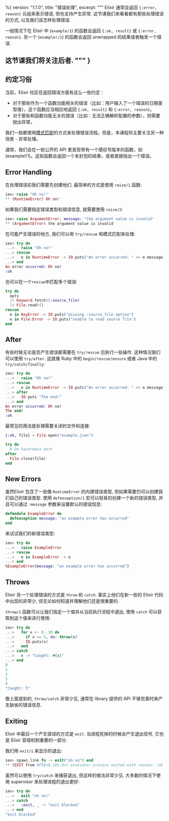 %{
  version: "1.1.0",
  title: "错误处理",
  excerpt: """
  Elixir 通常会返回 `{:error, reason}` 元组来表示错误, 但也支持产生异常. 这节课我们来看看都有那些处理错误的方式, 以及我们该怎样处理错误.

  一般情况下在 Elixir 中 (`example/1`) 的函数会返回 `{:ok, result}` 或 `{:error, reason}`. 另一个 (`example!/1`)  的函数会返回 unwrapped 的结果或者触发一个错误.

  这节课我们将关注后者.
  """
}
---

## 约定习俗

当前，Elixir 社区在返回错误方面有这么一些约定：

* 对于那些作为一个函数功能相关的错误（比如：用户输入了一个错误的日期类型值），这个函数应当相应地返回 `{:ok, result}` 和 `{:error, reason}`。  
* 对于那些和函数功能无关的错误（比如：无法正确解析配置的参数），则需要抛出异常。  

我们一般都使用[模式匹配](/zh-hans/lessons/basics/pattern_matching)的方式来处理错误流程。但是，本课程将主要关注另一种场景 - 异常处理。

通常，我们会在一些公开的 API 里发现带有一个感叹号版本的函数，如 (example!/1)。这些函数会返回一个未封包的结果，或者直接抛出一个错误。

## Error Handling

在处理错误前我们需要先创建他们. 最简单的方式是使用 `raise/1` 函数:

```elixir
iex> raise "Oh no!"
** (RuntimeError) Oh no!
```

如果我们需要指定错误类型和错误信息, 就需要使用 `raise/2`:

```elixir
iex> raise ArgumentError, message: "the argument value is invalid"
** (ArgumentError) the argument value is invalid
```

在可能产生错误的地方, 我们可以用 `try/rescue` 和模式匹配来处理:

```elixir
iex> try do
...>   raise "Oh no!"
...> rescue
...>   e in RuntimeError -> IO.puts("An error occurred: " <> e.message)
...> end
An error occurred: Oh no!
:ok
```

也可以在一个`rescue`中匹配多个错误:

```elixir
try do
  opts
  |> Keyword.fetch!(:source_file)
  |> File.read!()
rescue
  e in KeyError -> IO.puts("missing :source_file option")
  e in File.Error -> IO.puts("unable to read source file")
end
```

## After

有些时候无论是否产生错误都需要在 `try/rescue` 后执行一些操作. 这种情况我们可以使用 `try/after`. 这就像 Ruby 中的 `begin/rescue/ensure` 或者 Java 中的 `try/catch/finally`:

```elixir
iex> try do
...>   raise "Oh no!"
...> rescue
...>   e in RuntimeError -> IO.puts("An error occurred: " <> e.message)
...> after
...>   IO.puts "The end!"
...> end
An error occurred: Oh no!
The end!
:ok
```

最常见的用法是处理需要关闭的文件和连接:

```elixir
{:ok, file} = File.open("example.json")

try do
  # Do hazardous work
after
  File.close(file)
end
```

## New Errors

虽然Elixir 包含了一些像 `RuntimeError` 的内建错误类型, 但如果需要仍可以创建我们自己的错误类型. 使用 `defexception/1` 宏可以轻易的创建一个新的错误类型, 并且可以通过 `:message` 参数来设置默认的错误信息:

```elixir
defmodule ExampleError do
  defexception message: "an example error has occurred"
end
```

来试试我们的新错误类型:

```elixir
iex> try do
...>   raise ExampleError
...> rescue
...>   e in ExampleError -> e
...> end
%ExampleError{message: "an example error has occurred"}
```

## Throws

Elixir 另一个处理错误的方式是 `throw` 和 `catch`. 事实上他们在新一些的 Elixir 代码中出现的非常少, 但无论如何知道并理解他们还是很重要的.

`throw/1` 函数可以让我们指定一个值并从当前执行流程中退出, 使用 `catch` 可以获取到这个值来进行使用:

```elixir
iex> try do
...>   for x <- 0..10 do
...>     if x == 5, do: throw(x)
...>     IO.puts(x)
...>   end
...> catch
...>   x -> "Caught: #{x}"
...> end
0
1
2
3
4
"Caught: 5"
```

像上面提到的, `throw/catch` 非常少见, 通常在 library 提供的 API 不够完善时来产生缺省的错误信息.

## Exiting

Elixir 中最后一个产生错误的方式是 `exit`. 当进程死掉的时候会产生退出信号, 它也是 Elixir 容错机制重要的一部分.

我们用 `exit/1` 来显示的退出:

```elixir
iex> spawn_link fn -> exit("oh no") end
** (EXIT from #PID<0.101.0>) evaluator process exited with reason: "oh no"
```

虽然可以使用 `try/catch` 来捕获退出, 但这样的做法非常少见. 大多数的情况下使用 supervisor 来处理进程的退出更好:

```elixir
iex> try do
...>   exit "oh no!"
...> catch
...>   :exit, _ -> "exit blocked"
...> end
"exit blocked"
```
